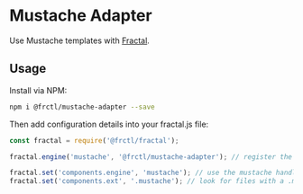 # Mustache Adapter

Use Mustache templates with [Fractal](http://frctl.github.io).

## Usage

Install via NPM:

```bash
npm i @frctl/mustache-adapter --save
```

Then add configuration details into your fractal.js file:

```js
const fractal = require('@frctl/fractal');

fractal.engine('mustache', '@frctl/mustache-adapter'); // register the mustache engine adapter

fractal.set('components.engine', 'mustache'); // use the mustache handler
fractal.set('components.ext', '.mustache'); // look for files with a .mustache file extension
```
